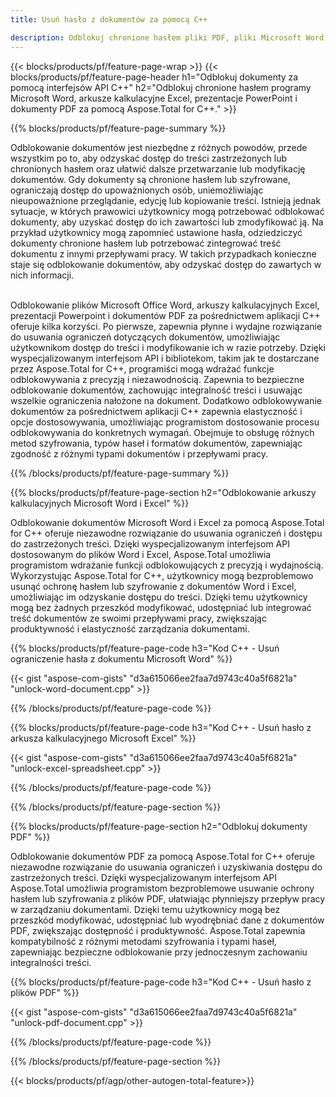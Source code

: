 ```yaml
---
title: Usuń hasło z dokumentów za pomocą C++ 

description: Odblokuj chronione hasłem pliki PDF, pliki Microsoft Word, arkusze kalkulacyjne Excel i pliki prezentacji PowerPoint za pośrednictwem aplikacji C++.
---
```


{{< blocks/products/pf/feature-page-wrap >}}
{{< blocks/products/pf/feature-page-header h1="Odblokuj dokumenty za pomocą interfejsów API C++" h2="Odblokuj chronione hasłem programy Microsoft Word, arkusze kalkulacyjne Excel, prezentacje PowerPoint i dokumenty PDF za pomocą Aspose.Total for C++." >}}

{{% blocks/products/pf/feature-page-summary %}}

Odblokowanie dokumentów jest niezbędne z różnych powodów, przede wszystkim po to, aby odzyskać dostęp do treści zastrzeżonych lub chronionych hasłem oraz ułatwić dalsze przetwarzanie lub modyfikację dokumentów. Gdy dokumenty są chronione hasłem lub szyfrowane, ograniczają dostęp do upoważnionych osób, uniemożliwiając nieupoważnione przeglądanie, edycję lub kopiowanie treści. Istnieją jednak sytuacje, w których prawowici użytkownicy mogą potrzebować odblokować dokumenty, aby uzyskać dostęp do ich zawartości lub zmodyfikować ją. Na przykład użytkownicy mogą zapomnieć ustawione hasła, odziedziczyć dokumenty chronione hasłem lub potrzebować zintegrować treść dokumentu z innymi przepływami pracy. W takich przypadkach konieczne staje się odblokowanie dokumentów, aby odzyskać dostęp do zawartych w nich informacji.<br /><br />

Odblokowanie plików Microsoft Office Word, arkuszy kalkulacyjnych Excel, prezentacji Powerpoint i dokumentów PDF za pośrednictwem aplikacji C++ oferuje kilka korzyści. Po pierwsze, zapewnia płynne i wydajne rozwiązanie do usuwania ograniczeń dotyczących dokumentów, umożliwiając użytkownikom dostęp do treści i modyfikowanie ich w razie potrzeby. Dzięki wyspecjalizowanym interfejsom API i bibliotekom, takim jak te dostarczane przez Aspose.Total for C++, programiści mogą wdrażać funkcje odblokowywania z precyzją i niezawodnością. Zapewnia to bezpieczne odblokowanie dokumentów, zachowując integralność treści i usuwając wszelkie ograniczenia nałożone na dokument. Dodatkowo odblokowywanie dokumentów za pośrednictwem aplikacji C++ zapewnia elastyczność i opcje dostosowywania, umożliwiając programistom dostosowanie procesu odblokowywania do konkretnych wymagań. Obejmuje to obsługę różnych metod szyfrowania, typów haseł i formatów dokumentów, zapewniając zgodność z różnymi typami dokumentów i przepływami pracy. 

{{% /blocks/products/pf/feature-page-summary  %}}

{{% blocks/products/pf/feature-page-section  h2="Odblokowanie arkuszy kalkulacyjnych Microsoft Word i Excel" %}}

Odblokowanie dokumentów Microsoft Word i Excel za pomocą Aspose.Total for C++ oferuje niezawodne rozwiązanie do usuwania ograniczeń i dostępu do zastrzeżonych treści. Dzięki wyspecjalizowanym interfejsom API dostosowanym do plików Word i Excel, Aspose.Total umożliwia programistom wdrażanie funkcji odblokowujących z precyzją i wydajnością. Wykorzystując Aspose.Total for C++, użytkownicy mogą bezproblemowo usunąć ochronę hasłem lub szyfrowanie z dokumentów Word i Excel, umożliwiając im odzyskanie dostępu do treści. Dzięki temu użytkownicy mogą bez żadnych przeszkód modyfikować, udostępniać lub integrować treść dokumentów ze swoimi przepływami pracy, zwiększając produktywność i elastyczność zarządzania dokumentami.

{{% blocks/products/pf/feature-page-code h3="Kod C++ - Usuń ograniczenie hasła z dokumentu Microsoft Word" %}}

{{< gist "aspose-com-gists" "d3a615066ee2faa7d9743c40a5f6821a" "unlock-word-document.cpp" >}}

{{% /blocks/products/pf/feature-page-code  %}}

{{% blocks/products/pf/feature-page-code h3="Kod C++ - Usuń hasło z arkusza kalkulacyjnego Microsoft Excel" %}}

{{< gist "aspose-com-gists" "d3a615066ee2faa7d9743c40a5f6821a" "unlock-excel-spreadsheet.cpp" >}}

{{% /blocks/products/pf/feature-page-code  %}}

{{% /blocks/products/pf/feature-page-section %}}

{{% blocks/products/pf/feature-page-section  h2="Odblokuj dokumenty PDF" %}}

Odblokowanie dokumentów PDF za pomocą Aspose.Total for C++ oferuje niezawodne rozwiązanie do usuwania ograniczeń i uzyskiwania dostępu do zastrzeżonych treści. Dzięki wyspecjalizowanym interfejsom API Aspose.Total umożliwia programistom bezproblemowe usuwanie ochrony hasłem lub szyfrowania z plików PDF, ułatwiając płynniejszy przepływ pracy w zarządzaniu dokumentami. Dzięki temu użytkownicy mogą bez przeszkód modyfikować, udostępniać lub wyodrębniać dane z dokumentów PDF, zwiększając dostępność i produktywność. Aspose.Total zapewnia kompatybilność z różnymi metodami szyfrowania i typami haseł, zapewniając bezpieczne odblokowanie przy jednoczesnym zachowaniu integralności treści.

{{% blocks/products/pf/feature-page-code h3="Kod C++ - Usuń hasło z plików PDF" %}}

{{< gist "aspose-com-gists" "d3a615066ee2faa7d9743c40a5f6821a" "unlock-pdf-document.cpp" >}}

{{% /blocks/products/pf/feature-page-code  %}}

{{% /blocks/products/pf/feature-page-section %}}

{{< blocks/products/pf/agp/other-autogen-total-feature>}}